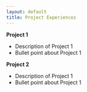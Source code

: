 ```yaml
---
layout: default 
title: Project Experiences
---
```


**Project 1**

- Description of Project 1
- Bullet point about Project 1

**Project 2**

- Description of Project 1
- Bullet point about Project 1

